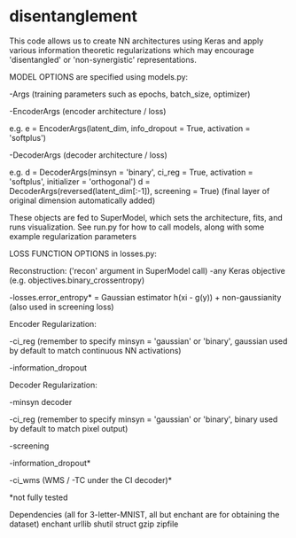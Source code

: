 # disentanglement

This code allows us to create NN architectures using Keras and apply various information theoretic regularizations which may encourage 'disentangled' or 'non-synergistic' representations.

MODEL OPTIONS are specified using models.py:

-Args (training parameters such as epochs, batch_size, optimizer)

-EncoderArgs (encoder architecture / loss)

  e.g. e = EncoderArgs(latent_dim, info_dropout = True, activation = 'softplus')

-DecoderArgs (decoder architecture / loss)

  e.g. d = DecoderArgs(minsyn = 'binary', ci_reg = True, activation = 'softplus', initializer = 'orthogonal')
       d = DecoderArgs(reversed(latent_dim[:-1]), screening = True) (final layer of original dimension automatically added)

These objects are fed to SuperModel, which sets the architecture, fits, and runs visualization. See run.py for how to call models, along with some example regularization parameters


LOSS FUNCTION OPTIONS in losses.py:

Reconstruction:  ('recon' argument in SuperModel call)
-any Keras objective (e.g. objectives.binary_crossentropy)
 
-losses.error_entropy* = Gaussian estimator h(xi - g(y)) + non-gaussianity (also used in screening loss)

Encoder Regularization:

-ci_reg (remember to specify minsyn = 'gaussian' or 'binary', gaussian used by default to match continuous NN activations)

-information_dropout

Decoder Regularization:

-minsyn decoder

-ci_reg (remember to specify minsyn = 'gaussian' or 'binary', binary used by default to match pixel output)

-screening

-information_dropout*

-ci_wms (WMS / -TC under the CI decoder)*

*not fully tested


Dependencies (all for 3-letter-MNIST, all but enchant are for obtaining the dataset) 
enchant 
urllib
shutil
struct
gzip
zipfile

